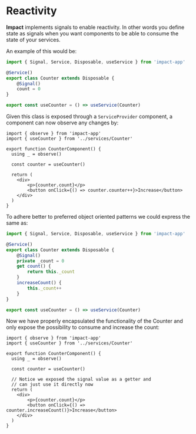 # Reactivity

**Impact** implements signals to enable reactivity. In other words you define state as signals when you want components to be able to consume the state of your services.

An example of this would be:

```ts
import { Signal, Service, Disposable, useService } from 'impact-app'

@Service()
export class Counter extends Disposable {
    @Signal()
    count = 0
}

export const useCounter = () => useService(Counter)
```

Given this class is exposed through a `ServiceProvider` component, a component can now observe any changes by:

```tsx
import { observe } from 'impact-app'
import { useCounter } from '../services/Counter'

export function CounterComponent() {
  using _ = observe()
  
  const counter = useCounter()

  return (
    <div>
        <p>{counter.count}</p>
        <button onClick={() => counter.counter++}>Increase</button>
    </div>
  )
}
```

To adhere better to preferred object oriented patterns we could express the same as:

```ts
import { Signal, Service, Disposable, useService } from 'impact-app'

@Service()
export class Counter extends Disposable {
    @Signal()
    private _count = 0
    get count() {
        return this._count
    }
    increaseCount() {
        this._count++
    }
}

export const useCounter = () => useService(Counter)
```

Now we have properly encapsulated the functionality of the Counter and only expose the possibility to consume and increase the count:

```tsx
import { observe } from 'impact-app'
import { useCounter } from '../services/Counter'

export function CounterComponent() {
  using _ = observe()
  
  const counter = useCounter()

  // Notice we exposed the signal value as a getter and
  // can just use it directly now
  return (
    <div>
        <p>{counter.count}</p>
        <button onClick={() => counter.increaseCount()}>Increase</button>
    </div>
  )
}
```
